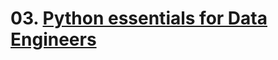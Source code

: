 # 03. [Python essentials for Data Engineers](https://www.startdataengineering.com/post/python-for-de)